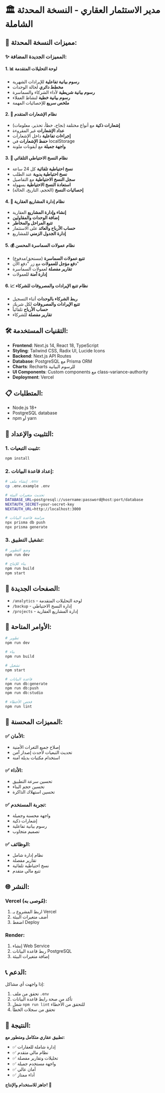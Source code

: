 # 🏛️ مدير الاستثمار العقاري - النسخة المحدثة الشاملة

## 🎉 **مميزات النسخة المحدثة:**

### ✨ **المميزات الجديدة المضافة:**

#### 1. **📊 لوحة التحليلات المتقدمة**
- **رسوم بيانية تفاعلية** للإيرادات الشهرية
- **مخطط دائري** لحالة الوحدات
- **رسوم بيانية شريطية** لأداء الشركاء والسماسرة
- **رسوم بيانية خطية** لنشاط العملاء
- **ملخص سريع** للإحصائيات المهمة

#### 2. **🔔 نظام الإشعارات المتقدم**
- **إشعارات ذكية** مع أنواع مختلفة (نجاح، خطأ، تحذير، معلومات)
- **عداد الإشعارات** غير المقروءة
- **إجراءات تفاعلية** داخل الإشعارات
- **حفظ الإشعارات** في localStorage
- **واجهة جميلة** مع أيقونات ملونة

#### 3. **💾 نظام النسخ الاحتياطي التلقائي**
- **نسخ احتياطية تلقائية** كل 24 ساعة
- **نسخ احتياطية يدوية** عند الطلب
- **سجل النسخ الاحتياطية** مع التفاصيل
- **استعادة النسخ الاحتياطية** بسهولة
- **إحصائيات النسخ** (الحجم، التاريخ، الحالة)

#### 4. **🤝 نظام إدارة المشاريع العقارية**
- **إنشاء وإدارة المشاريع** العقارية
- **إضافة الوحدات والمقاولين**
- **تتبع المراحل والمخاطر**
- **حساب الأرباح والعائد** على الاستثمار
- **إدارة الجدول الزمني** للمشاريع

#### 5. **💰 نظام عمولات السماسرة المحسن**
- **تتبع عمولات السماسرة** (مستحق/مدفوع)
- **دفع مؤجل للعمولات** مع زر "دفع الآن"
- **تقارير مفصلة** لعمولات السماسرة
- **إدارة آمنة** للعمولات

#### 6. **📈 نظام تتبع الإيرادات والمصروفات للشركاء**
- **ربط الشركاء بالوحدات** أثناء التسجيل
- **تتبع الإيرادات والمصروفات** لكل شريك
- **حساب الأرباح** تلقائياً
- **تقارير مفصلة** للشركاء

## 🛠️ **التقنيات المستخدمة:**

- **Frontend**: Next.js 14, React 18, TypeScript
- **Styling**: Tailwind CSS, Radix UI, Lucide Icons
- **Backend**: Next.js API Routes
- **Database**: PostgreSQL مع Prisma ORM
- **Charts**: Recharts للرسوم البيانية
- **UI Components**: Custom components مع class-variance-authority
- **Deployment**: Vercel

## 📋 **المتطلبات:**

- Node.js 18+
- PostgreSQL database
- npm أو yarn

## 🚀 **التثبيت والإعداد:**

### 1. تثبيت التبعيات:
```bash
npm install
```

### 2. إعداد قاعدة البيانات:
```bash
# إنشاء ملف .env
cp .env.example .env

# تحديث متغيرات البيئة
DATABASE_URL=postgresql://username:password@host:port/database
NEXTAUTH_SECRET=your-secret-key
NEXTAUTH_URL=http://localhost:3000

# مزامنة قاعدة البيانات
npx prisma db push
npx prisma generate
```

### 3. تشغيل التطبيق:
```bash
# وضع التطوير
npm run dev

# بناء للإنتاج
npm run build
npm start
```

## 📱 **الصفحات الجديدة:**

- `/analytics` - لوحة التحليلات المتقدمة
- `/backup` - إدارة النسخ الاحتياطي
- `/projects` - إدارة المشاريع العقارية

## 🔧 **الأوامر المتاحة:**

```bash
# تطوير
npm run dev

# بناء
npm run build

# تشغيل
npm start

# قاعدة البيانات
npm run db:generate
npm run db:push
npm run db:studio

# فحص الأخطاء
npm run lint
```

## 🎯 **المميزات المحسنة:**

### ✅ **الأمان:**
- إصلاح جميع الثغرات الأمنية
- تحديث التبعيات لأحدث إصدار آمن
- استخدام مكتبات بديلة آمنة

### ✅ **الأداء:**
- تحسين سرعة التطبيق
- تحسين حجم البناء
- تحسين استهلاك الذاكرة

### ✅ **تجربة المستخدم:**
- واجهة محسنة وجميلة
- إشعارات ذكية
- رسوم بيانية تفاعلية
- تصميم متجاوب

### ✅ **الوظائف:**
- نظام إدارة شامل
- تقارير مفصلة
- نسخ احتياطية تلقائية
- تتبع مالي متقدم

## 🌐 **النشر:**

### Vercel (مُوصى به):
1. اربط المشروع بـ Vercel
2. أضف متغيرات البيئة
3. اضغط Deploy

### Render:
1. إنشاء Web Service
2. ربط قاعدة البيانات PostgreSQL
3. إضافة متغيرات البيئة

## 📞 **الدعم:**

إذا واجهت أي مشاكل:
1. تحقق من ملف `.env`
2. تأكد من صحة رابط قاعدة البيانات
3. شغل `npm run lint` للتحقق من الأخطاء
4. تحقق من سجلات الخطأ

## 🎉 **النتيجة:**

**تطبيق عقاري متكامل ومتطور مع:**
- ✅ إدارة شاملة للعقارات
- ✅ نظام مالي متقدم
- ✅ تحليلات وتقارير مفصلة
- ✅ واجهة مستخدم جميلة
- ✅ أمان عالي
- ✅ أداء ممتاز

**جاهز للاستخدام والإنتاج! 🚀**
